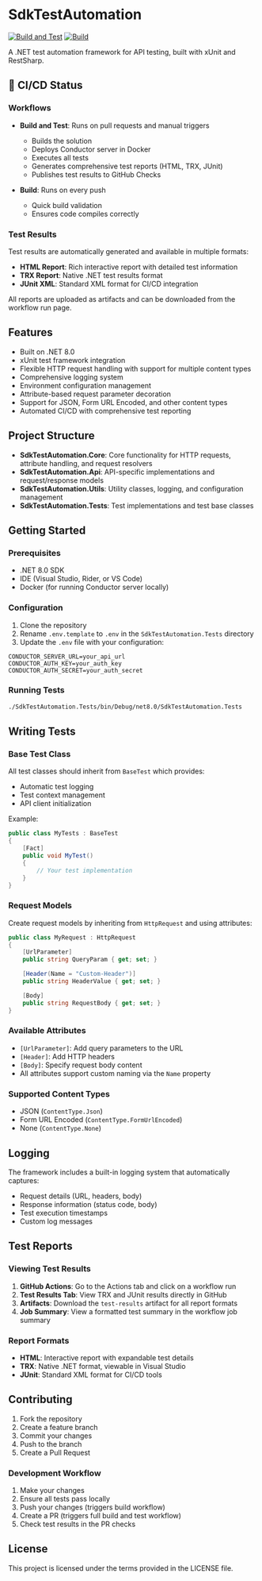 # SdkTestAutomation

[![Build and Test](https://github.com/evgeniykisel/SdkTestAutomation/actions/workflows/build-and-test.yml/badge.svg)](https://github.com/evgeniykisel/SdkTestAutomation/actions/workflows/build-and-test.yml)
[![Build](https://github.com/evgeniykisel/SdkTestAutomation/actions/workflows/build.yml/badge.svg)](https://github.com/evgeniykisel/SdkTestAutomation/actions/workflows/build.yml)

A .NET test automation framework for API testing, built with xUnit and RestSharp.

## 🚀 CI/CD Status

### Workflows
- **Build and Test**: Runs on pull requests and manual triggers
  - Builds the solution
  - Deploys Conductor server in Docker
  - Executes all tests
  - Generates comprehensive test reports (HTML, TRX, JUnit)
  - Publishes test results to GitHub Checks

- **Build**: Runs on every push
  - Quick build validation
  - Ensures code compiles correctly

### Test Results
Test results are automatically generated and available in multiple formats:
- **HTML Report**: Rich interactive report with detailed test information
- **TRX Report**: Native .NET test results format
- **JUnit XML**: Standard XML format for CI/CD integration

All reports are uploaded as artifacts and can be downloaded from the workflow run page.

## Features

- Built on .NET 8.0
- xUnit test framework integration
- Flexible HTTP request handling with support for multiple content types
- Comprehensive logging system
- Environment configuration management
- Attribute-based request parameter decoration
- Support for JSON, Form URL Encoded, and other content types
- Automated CI/CD with comprehensive test reporting

## Project Structure

- **SdkTestAutomation.Core**: Core functionality for HTTP requests, attribute handling, and request resolvers
- **SdkTestAutomation.Api**: API-specific implementations and request/response models
- **SdkTestAutomation.Utils**: Utility classes, logging, and configuration management
- **SdkTestAutomation.Tests**: Test implementations and test base classes

## Getting Started

### Prerequisites

- .NET 8.0 SDK
- IDE (Visual Studio, Rider, or VS Code)
- Docker (for running Conductor server locally)

### Configuration

1. Clone the repository
2. Rename `.env.template` to `.env` in the `SdkTestAutomation.Tests` directory
3. Update the `.env` file with your configuration:

```env
CONDUCTOR_SERVER_URL=your_api_url
CONDUCTOR_AUTH_KEY=your_auth_key
CONDUCTOR_AUTH_SECRET=your_auth_secret
```

### Running Tests

```bash
./SdkTestAutomation.Tests/bin/Debug/net8.0/SdkTestAutomation.Tests
```

## Writing Tests

### Base Test Class

All test classes should inherit from `BaseTest` which provides:
- Automatic test logging
- Test context management
- API client initialization

Example:
```csharp
public class MyTests : BaseTest
{
    [Fact]
    public void MyTest()
    {
        // Your test implementation
    }
}
```

### Request Models

Create request models by inheriting from `HttpRequest` and using attributes:

```csharp
public class MyRequest : HttpRequest
{
    [UrlParameter]
    public string QueryParam { get; set; }

    [Header(Name = "Custom-Header")]
    public string HeaderValue { get; set; }

    [Body]
    public string RequestBody { get; set; }
}
```

### Available Attributes

- `[UrlParameter]`: Add query parameters to the URL
- `[Header]`: Add HTTP headers
- `[Body]`: Specify request body content
- All attributes support custom naming via the `Name` property

### Supported Content Types

- JSON (`ContentType.Json`)
- Form URL Encoded (`ContentType.FormUrlEncoded`)
- None (`ContentType.None`)

## Logging

The framework includes a built-in logging system that automatically captures:
- Request details (URL, headers, body)
- Response information (status code, body)
- Test execution timestamps
- Custom log messages

## Test Reports

### Viewing Test Results

1. **GitHub Actions**: Go to the Actions tab and click on a workflow run
2. **Test Results Tab**: View TRX and JUnit results directly in GitHub
3. **Artifacts**: Download the `test-results` artifact for all report formats
4. **Job Summary**: View a formatted test summary in the workflow job summary

### Report Formats

- **HTML**: Interactive report with expandable test details
- **TRX**: Native .NET format, viewable in Visual Studio
- **JUnit**: Standard XML format for CI/CD tools

## Contributing

1. Fork the repository
2. Create a feature branch
3. Commit your changes
4. Push to the branch
5. Create a Pull Request

### Development Workflow

1. Make your changes
2. Ensure all tests pass locally
3. Push your changes (triggers build workflow)
4. Create a PR (triggers full build and test workflow)
5. Check test results in the PR checks

## License

This project is licensed under the terms provided in the LICENSE file.